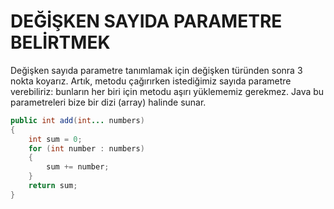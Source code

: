 # DEĞİŞKEN SAYIDA PARAMETRE BELİRTMEK

Değişken sayıda parametre tanımlamak için değişken türünden sonra 3 nokta koyarız. Artık, metodu çağırırken istediğimiz sayıda parametre verebiliriz: bunların her biri için metodu aşırı yüklememiz gerekmez. Java bu parametreleri bize bir dizi (array) halinde sunar.

```java
public int add(int... numbers)
{
	int sum = 0;
	for (int number : numbers)
	{
		sum += number;
	}
	return sum;
}
```

